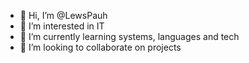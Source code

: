- 👋 Hi, I’m @LewsPauh
- 👀 I’m interested in IT
- 🌱 I’m currently learning systems, languages and tech
- 💞️ I’m looking to collaborate on projects


<!---
LewsPauh/LewsPauh is a ✨ special ✨ repository because its `README.md` (this file) appears on your GitHub profile.
You can click the Preview link to take a look at your changes.
--->
